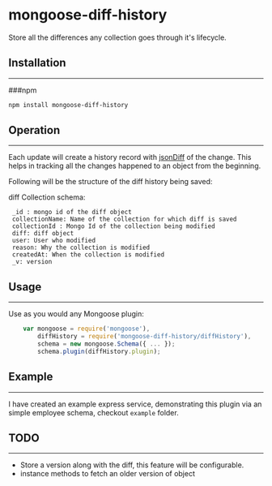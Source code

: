 # mongoose-diff-history

Store all the differences any collection goes through it's lifecycle.

## Installation
---------------
###npm
``` sh
npm install mongoose-diff-history
```

## Operation
---------------
Each update will create a history record with [jsonDiff](https://github.com/benjamine/jsondiffpatch) of the change. This helps in tracking all the changes happened to an object from the beginning.

Following will be the structure of the diff history being saved:


diff Collection schema:

```
 _id : mongo id of the diff object
 collectionName: Name of the collection for which diff is saved
 collectionId : Mongo Id of the collection being modified
 diff: diff object
 user: User who modified
 reason: Why the collection is modified
 createdAt: When the collection is modified
 _v: version
```

## Usage
---------------
Use as you would any Mongoose plugin:

``` js
    var mongoose = require('mongoose'),
        diffHistory = require('mongoose-diff-history/diffHistory'),
        schema = new mongoose.Schema({ ... });
        schema.plugin(diffHistory.plugin);
```


## Example
---------------
I have created an example express service, demonstrating this plugin via an simple employee schema, checkout `example` folder.

## TODO
---------------
- Store a version along with the diff, this feature will be configurable.
- instance methods to fetch an older version of object